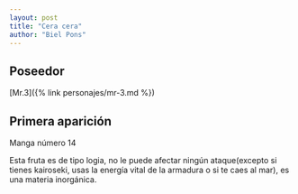 ```yaml
---
layout: post
title: "Cera cera"
author: "Biel Pons"
---
```


## Poseedor

[Mr.3]({% link personajes/mr-3.md %})

## Primera aparición

Manga número 14

Esta fruta es de tipo logia, no le puede afectar ningún ataque(excepto si tienes kairoseki, usas la energía vital de la armadura o si te caes al mar), es una materia inorgánica.